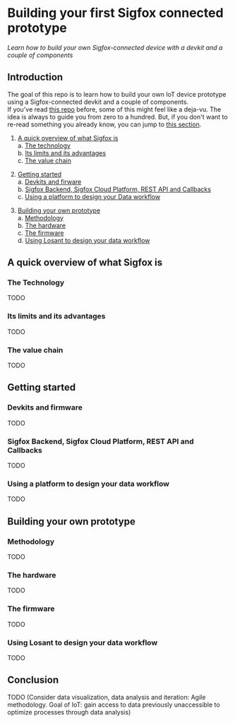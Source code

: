 # Building your first Sigfox connected prototype
*Learn how to build your own Sigfox-connected device with a devkit and a couple of components*

Introduction
----
The goal of this repo is to learn how to build your own IoT device prototype using a Sigfox-connected devkit and a couple of components.  
If you've read [this repo](https://github.com/divetm/Getting-started-with-Sigfox) before, some of this might feel like a deja-vu. The idea is always to guide you from zero to a hundred. But, if you don't want to re-read something you already know, you can jump to [this section](#building-your-own-prototype).  

1. [A quick overview of what Sigfox is](#a-quick-overview-of-what-sigfox-is)  
  a. [The technology](#the-technology)  
  b. [Its limits and its advantages](#its-limits-and-its-advantages)  
  c. [The value chain](#the-value-chain)  

2. [Getting started](#getting-started)  
	a. [Devkits and firware](#devkits-and-firmware)  
	b. [Sigfox Backend, Sigfox Cloud Platform, REST API and Callbacks](#sigfox-backend-sigfox-cloud-platform-rest-api-and-callbacks)    
	c. [Using a platform to design your Data workflow](#using-a-platform-to-design-your-data-workflow)  

3. [Building your own prototype](#building-your-own-prototype)  
  a. [Methodology](#methodology)  
  b. [The hardware](#the-hardware)  
  c. [The firmware](#the-firmware)  
  d. [Using Losant to design your data workflow](#using-losant-to-design-your-data-workflow)

A quick overview of what Sigfox is
----
### The Technology
TODO

### Its limits and its advantages
TODO

### The value chain
TODO

Getting started
----
### Devkits and firmware
TODO

### Sigfox Backend, Sigfox Cloud Platform, REST API and Callbacks
TODO

### Using a platform to design your data workflow
TODO

Building your own prototype
----
### Methodology
TODO

### The hardware
TODO

### The firmware
TODO

### Using Losant to design your data workflow
TODO

Conclusion
----
TODO (Consider data visualization, data analysis and iteration: Agile methodology. Goal of IoT: gain access to data previously unaccessible to optimize processes through data analysis)
